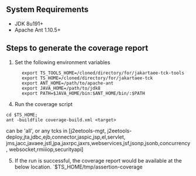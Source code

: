 ## System Requirements
- JDK 8u191+
- Apache Ant 1.10.5+

## Steps to generate the coverage report


1. Set the following environment variables
```
      export TS_TOOLS_HOME=/cloned/directory/for/jakartaee-tck-tools
      export TS_HOME=/cloned/directory/for/jakartaee-tck
      export ANT_HOME=/path/to/apache-ant
      export JAVA_HOME=/path/to/jdk8
      export PATH=$JAVA_HOME/bin:$ANT_HOME/bin/:$PATH
```
4. Run the coverage script
```
cd $TS_HOME;
ant -buildfile coverage-build.xml <target>
````

<target> can be 'all', or any tcks in 
[j2eetools-mgt, j2eetools-deploy,jta,jdbc,ejb,connector,jaspic,jsp,el,servlet,
jms,jacc,javaee,jstl,jpa,jaxrpc,jaxrs,webservices,jsf,jsonp,jsonb,concurrency,
websocket,rmiiiop,securityapi]

5. If the run is successful, the coverage report would be available at the below location.
`$TS_HOME/tmp/assertion-coverage